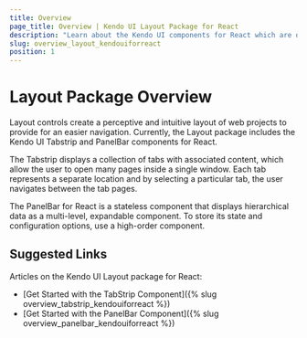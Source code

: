 ```yaml
---
title: Overview
page_title: Overview | Kendo UI Layout Package for React
description: "Learn about the Kendo UI components for React which are delivered by the Layout package."
slug: overview_layout_kendouiforreact
position: 1
---
```


# Layout Package Overview

Layout controls create a perceptive and intuitive layout of web projects to provide for an easier navigation. Currently, the Layout package includes the Kendo UI Tabstrip and PanelBar components for React.

The Tabstrip displays a collection of tabs with associated content, which allow the user to open many pages inside a single window. Each tab represents a separate location and by selecting a particular tab, the user navigates between the tab pages.

The PanelBar for React is a stateless component that displays hierarchical data as a multi-level, expandable component. To store its state and configuration options, use a high-order component.

## Suggested Links

Articles on the Kendo UI Layout package for React:

* [Get Started with the TabStrip Component]({% slug overview_tabstrip_kendouiforreact %})
* [Get Started with the PanelBar Component]({% slug overview_panelbar_kendouiforreact %})
